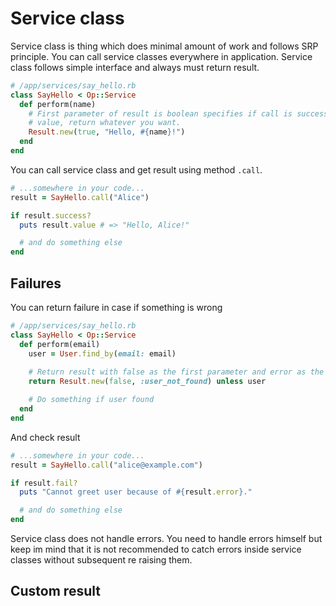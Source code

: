 # Service class

Service class is thing which does minimal amount of work and follows SRP principle. You can call service classes everywhere in
application. Service class follows simple interface and always must return result.

```ruby
# /app/services/say_hello.rb
class SayHello < Op::Service
  def perform(name)
    # First parameter of result is boolean specifies if call is successfull or not. Second parameter is 
    # value, return whatever you want.
    Result.new(true, "Hello, #{name}!")
  end
end
```

You can call service class and get result using method `.call`.

```ruby
# ...somewhere in your code...
result = SayHello.call("Alice")

if result.success?
  puts result.value # => "Hello, Alice!"

  # and do something else
end
```

## Failures

You can return failure in case if something is wrong

```ruby
# /app/services/say_hello.rb
class SayHello < Op::Service
  def perform(email)
    user = User.find_by(email: email)
    
    # Return result with false as the first parameter and error as the second.
    return Result.new(false, :user_not_found) unless user

    # Do something if user found    
  end
end

```

And check result

```ruby
# ...somewhere in your code...
result = SayHello.call("alice@example.com")

if result.fail?
  puts "Cannot greet user because of #{result.error}."

  # and do something else
end
```

Service class does not handle errors. You need to handle errors himself but keep im mind 
that it is not recommended to catch errors inside service classes without subsequent re raising them. 

## Custom result

